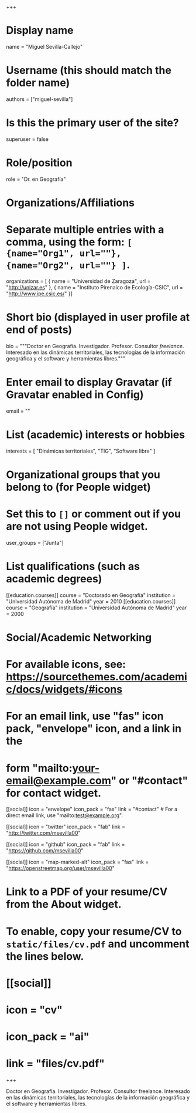 +++
# Display name
name = "Miguel Sevilla-Callejo"

# Username (this should match the folder name)
authors = ["miguel-sevilla"]

# Is this the primary user of the site?
superuser = false

# Role/position
role = "Dr. en Geografía"

# Organizations/Affiliations
#   Separate multiple entries with a comma, using the form: `[ {name="Org1", url=""}, {name="Org2", url=""} ]`.
organizations = [ { name = "Universidad de Zaragoza", url = "http://unizar.es" },
  { name = "Instituto Pirenaico de Ecología-CSIC", url = "http://www.ipe.csic.es/" }]

# Short bio (displayed in user profile at end of posts)
bio = """Doctor en Geografía. Investigador. Profesor. Consultor *freelance*. Interesado en las dinámicas territoriales, las tecnologías de la información geográfica y el software y herramientas libres."""

# Enter email to display Gravatar (if Gravatar enabled in Config)
email = ""

# List (academic) interests or hobbies
interests = [
  "Dinámicas territoriales",
  "TIG",
  "Software libre"
]

# Organizational groups that you belong to (for People widget)
#   Set this to `[]` or comment out if you are not using People widget.
user_groups = ["Junta"]

# List qualifications (such as academic degrees)
[[education.courses]]
  course = "Doctorado en Geografía"
  institution = "Universidad Autónoma de Madrid"
  year = 2010
[[education.courses]]
  course = "Geografía"
  institution = "Universidad Autónoma de Madrid"
  year = 2000

# Social/Academic Networking
# For available icons, see: https://sourcethemes.com/academic/docs/widgets/#icons
#   For an email link, use "fas" icon pack, "envelope" icon, and a link in the
#   form "mailto:your-email@example.com" or "#contact" for contact widget.

[[social]]
  icon = "envelope"
  icon_pack = "fas"
  link = "#contact"  # For a direct email link, use "mailto:test@example.org".


[[social]]
  icon = "twitter"
  icon_pack = "fab"
  link = "http://twitter.com/msevilla00"

[[social]]
  icon = "github"
  icon_pack = "fab"
  link = "https://github.com/msevilla00"

[[social]]
  icon = "map-marked-alt"
  icon_pack = "fas"
  link = "https://openstreetmap.org/user/msevilla00"

# Link to a PDF of your resume/CV from the About widget.
# To enable, copy your resume/CV to `static/files/cv.pdf` and uncomment the lines below.
# [[social]]
#   icon = "cv"
#   icon_pack = "ai"
#   link = "files/cv.pdf"

+++

Doctor en Geografía. Investigador. Profesor. Consultor freelance. Interesado en las dinámicas territoriales, las tecnologías de la información geográfica y el software y herramientas libres.
